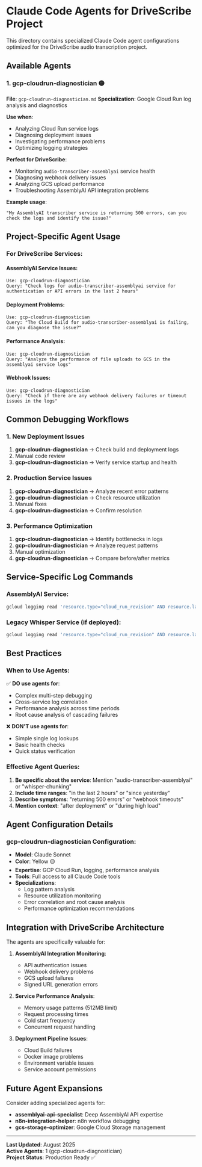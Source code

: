 # Claude Code Agents for DriveScribe Project

This directory contains specialized Claude Code agent configurations optimized for the DriveScribe audio transcription project.

## Available Agents

### 1. gcp-cloudrun-diagnostician 🟡
**File**: `gcp-cloudrun-diagnostician.md`
**Specialization**: Google Cloud Run log analysis and diagnostics

**Use when**:
- Analyzing Cloud Run service logs
- Diagnosing deployment issues
- Investigating performance problems
- Optimizing logging strategies

**Perfect for DriveScribe**:
- Monitoring `audio-transcriber-assemblyai` service health
- Diagnosing webhook delivery issues
- Analyzing GCS upload performance
- Troubleshooting AssemblyAI API integration problems

**Example usage**:
```
"My AssemblyAI transcriber service is returning 500 errors, can you check the logs and identify the issue?"
```

## Project-Specific Agent Usage

### For DriveScribe Services:

#### AssemblyAI Service Issues:
```
Use: gcp-cloudrun-diagnostician
Query: "Check logs for audio-transcriber-assemblyai service for authentication or API errors in the last 2 hours"
```

#### Deployment Problems:
```
Use: gcp-cloudrun-diagnostician  
Query: "The Cloud Build for audio-transcriber-assemblyai is failing, can you diagnose the issue?"
```

#### Performance Analysis:
```
Use: gcp-cloudrun-diagnostician
Query: "Analyze the performance of file uploads to GCS in the assemblyai service logs"
```

#### Webhook Issues:
```
Use: gcp-cloudrun-diagnostician
Query: "Check if there are any webhook delivery failures or timeout issues in the logs"
```

## Common Debugging Workflows

### 1. New Deployment Issues
1. **gcp-cloudrun-diagnostician** → Check build and deployment logs
2. Manual code review
3. **gcp-cloudrun-diagnostician** → Verify service startup and health

### 2. Production Service Issues  
1. **gcp-cloudrun-diagnostician** → Analyze recent error patterns
2. **gcp-cloudrun-diagnostician** → Check resource utilization
3. Manual fixes
4. **gcp-cloudrun-diagnostician** → Confirm resolution

### 3. Performance Optimization
1. **gcp-cloudrun-diagnostician** → Identify bottlenecks in logs
2. **gcp-cloudrun-diagnostician** → Analyze request patterns
3. Manual optimization
4. **gcp-cloudrun-diagnostician** → Compare before/after metrics

## Service-Specific Log Commands

### AssemblyAI Service:
```bash
gcloud logging read 'resource.type="cloud_run_revision" AND resource.labels.service_name="audio-transcriber-assemblyai" AND resource.labels.location="us-central1"' --limit=50 --format="table(timestamp,severity,textPayload)" --freshness=2h
```

### Legacy Whisper Service (if deployed):
```bash
gcloud logging read 'resource.type="cloud_run_revision" AND resource.labels.service_name="audio-splitter" AND resource.labels.location="us-central1"' --limit=50 --format="table(timestamp,severity,textPayload)" --freshness=2h
```

## Best Practices

### When to Use Agents:
✅ **DO use agents for**:
- Complex multi-step debugging
- Cross-service log correlation
- Performance analysis across time periods
- Root cause analysis of cascading failures

❌ **DON'T use agents for**:
- Simple single log lookups
- Basic health checks
- Quick status verification

### Effective Agent Queries:
1. **Be specific about the service**: Mention "audio-transcriber-assemblyai" or "whisper-chunking"
2. **Include time ranges**: "in the last 2 hours" or "since yesterday"
3. **Describe symptoms**: "returning 500 errors" or "webhook timeouts"
4. **Mention context**: "after deployment" or "during high load"

## Agent Configuration Details

### gcp-cloudrun-diagnostician Configuration:
- **Model**: Claude Sonnet
- **Color**: Yellow 🟡
- **Expertise**: GCP Cloud Run, logging, performance analysis
- **Tools**: Full access to all Claude Code tools
- **Specializations**:
  - Log pattern analysis
  - Resource utilization monitoring
  - Error correlation and root cause analysis
  - Performance optimization recommendations

## Integration with DriveScribe Architecture

The agents are specifically valuable for:

1. **AssemblyAI Integration Monitoring**:
   - API authentication issues
   - Webhook delivery problems
   - GCS upload failures
   - Signed URL generation errors

2. **Service Performance Analysis**:
   - Memory usage patterns (512MB limit)
   - Request processing times
   - Cold start frequency
   - Concurrent request handling

3. **Deployment Pipeline Issues**:
   - Cloud Build failures
   - Docker image problems
   - Environment variable issues
   - Service account permissions

## Future Agent Expansions

Consider adding specialized agents for:
- **assemblyai-api-specialist**: Deep AssemblyAI API expertise
- **n8n-integration-helper**: n8n workflow debugging
- **gcs-storage-optimizer**: Google Cloud Storage management

---

**Last Updated**: August 2025  
**Active Agents**: 1 (gcp-cloudrun-diagnostician)  
**Project Status**: Production Ready ✅